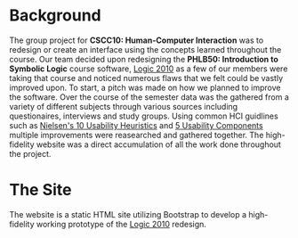 # Background

The group project for **CSCC10: Human-Computer Interaction** was to redesign or create an interface using the concepts learned throughout the course. Our team decided upon redesigning the **PHLB50: Introduction to Symbolic Logic** course software, [Logic 2010](https://logiclx.humnet.ucla.edu/) as a few of our members were taking that course and noticed numerous flaws that we felt could be vastly improved upon. To start, a pitch was made on how we planned to improve the software. Over the course of the semester data was the gathered from a variety of different subjects through various sources including questionaires, interviews and study groups. Using common HCI guidlines such as [Nielsen's 10 Usability Heuristics](https://www.nngroup.com/articles/ten-usability-heuristics/) and [5 Usability Components](https://www.nngroup.com/articles/usability-101-introduction-to-usability/) multiple improvements were reasearched and gathered together. The high-fidelity website was a direct accumulation of all the work done throughout the project.

# The Site

The website is a static HTML site utilizing Bootstrap to develop a high-fidelity working prototype of the [Logic 2010](https://logiclx.humnet.ucla.edu/) redesign.
